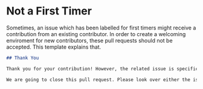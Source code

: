 # Not a First Timer

Sometimes, an issue which has been labelled for first timers might receive a contribution from an existing contributor. In order to create a welcoming enviroment for new contributors, these pull requests should not be accepted. This template explains that.

```md
## Thank You

Thank you for your contribution! However, the related issue is specifically reserved for first time contributors, to lower the barrier of entry for making one's first pull request to this project.

We are going to close this pull request. Please look over either the issues labelled `help wanted` or issues from the [contributor tool](https://contribute.naomi.lgbt/) for things to work on. We welcome your continued contributions, and encourage you to revisit our [contributing guidelines](../blob/main/CONTRIBUTING.md). If you have any questions, you are welcome to [join our chat server](http://chat.nhcarrigan.com).
```
